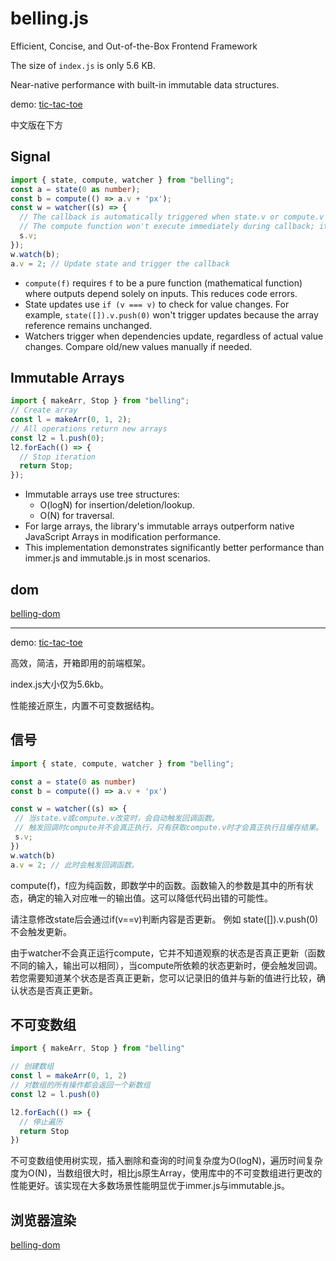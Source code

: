# belling.js

Efficient, Concise, and Out-of-the-Box Frontend Framework

The size of `index.js` is only 5.6 KB.

Near-native performance with built-in immutable data structures.

demo: [tic-tac-toe](https://codesandbox.io/p/sandbox/cjp53l)

中文版在下方

## Signal  

```typescript
import { state, compute, watcher } from "belling";
const a = state(0 as number);
const b = compute(() => a.v + 'px');
const w = watcher((s) => {
  // The callback is automatically triggered when state.v or compute.v changes.
  // The compute function won't execute immediately during callback; it only executes and caches results when compute.v is accessed.
  s.v;
});
w.watch(b);
a.v = 2; // Update state and trigger the callback
```

- `compute(f)` requires `f` to be a pure function (mathematical function) where outputs depend solely on inputs. This reduces code errors.
- State updates use `if (v === v)` to check for value changes. For example, `state([]).v.push(0)` won't trigger updates because the array reference remains unchanged.
- Watchers trigger when dependencies update, regardless of actual value changes. Compare old/new values manually if needed.

## Immutable Arrays  

```typescript
import { makeArr, Stop } from "belling";
// Create array
const l = makeArr(0, 1, 2);
// All operations return new arrays
const l2 = l.push(0);
l2.forEach(() => {
  // Stop iteration
  return Stop;
});
```

- Immutable arrays use tree structures:  
  - O(logN) for insertion/deletion/lookup.
  - O(N) for traversal.
- For large arrays, the library's immutable arrays outperform native JavaScript Arrays in modification performance.
- This implementation demonstrates significantly better performance than immer.js and immutable.js in most scenarios.

## dom

[belling-dom](https://www.npmjs.com/package/belling-dom)

---

demo: [tic-tac-toe](https://codesandbox.io/p/sandbox/cjp53l)

高效，简洁，开箱即用的前端框架。

index.js大小仅为5.6kb。

性能接近原生，内置不可变数据结构。

## 信号

```typescript
import { state, compute, watcher } from "belling";

const a = state(0 as number)
const b = compute(() => a.v + 'px')

const w = watcher((s) => {
 // 当state.v或compute.v改变时，会自动触发回调函数。
 // 触发回调时compute并不会真正执行，只有获取compute.v时才会真正执行且缓存结果。
 s.v;
})
w.watch(b)
a.v = 2; // 此时会触发回调函数。
```

compute(f)，f应为纯函数，即数学中的函数。函数输入的参数是其中的所有状态，确定的输入对应唯一的输出值。这可以降低代码出错的可能性。

请注意修改state后会通过if(v==v)判断内容是否更新。
例如 state([]).v.push(0) 不会触发更新。

由于watcher不会真正运行compute，它并不知道观察的状态是否真正更新（函数不同的输入，输出可以相同），当compute所依赖的状态更新时，便会触发回调。若您需要知道某个状态是否真正更新，您可以记录旧的值并与新的值进行比较，确认状态是否真正更新。

## 不可变数组

```typescript
import { makeArr, Stop } from "belling"

// 创建数组
const l = makeArr(0, 1, 2)
// 对数组的所有操作都会返回一个新数组
const l2 = l.push(0)

l2.forEach(() => {
  // 停止遍历
  return Stop
})
```

不可变数组使用树实现，插入删除和查询的时间复杂度为O(logN)，遍历时间复杂度为O(N)，当数组很大时，相比js原生Array，使用库中的不可变数组进行更改的性能更好。该实现在大多数场景性能明显优于immer.js与immutable.js。

## 浏览器渲染

[belling-dom](https://www.npmjs.com/package/belling-dom)
